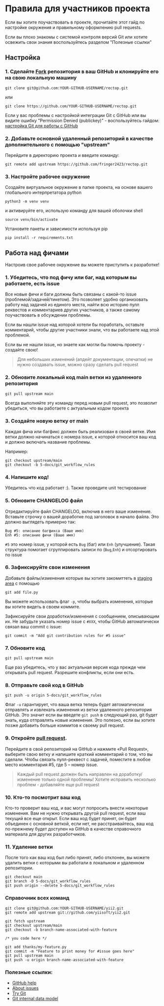 Правила для участников проекта
===================================

Если вы хотите поучаствовать в проекте, прочитайте этот гайд по настройке окружения и правильному оформлению pull
requests.

Если вы плохо знакомы с системой контроля версий Git или хотите освежить свои знания воспользуйтесь разделом "Полезные
ссылки"


Настройка
------------------------------------

### 1. Сделайте [Fork](http://help.github.com/fork-a-repo/) репозитория в ваш GitHub и клонируйте его на свою локальную машину

 ```
 git clone git@github.com:YOUR-GITHUB-USERNAME/rectop.git
 ```

или

 ```
 git clone https://github.com/YOUR-GITHUB-USERNAME/rectop.git
 ```

Если у вас проблемы с настройкой интеграции Git с GitHub или вы видите ошибку "Permission Denied (publickey)" -
воспользуйтесь гайдом: [настройка Git для работы с GitHub](http://help.github.com/linux-set-up-git/)

### 2. Добавьте основной удаленный репозиторий в качестве дополнительного с помощью "upstream"

Перейдите в директорию проекта и введите команду:

 ```
 git remote add upstream https://github.com/fringer2423/rectop.git
 ```

### 3. Настройте рабочее окружение

Создайте виртуальное окружение в папке проекта, на основе вашего глобального интерпретатора python

 ```
 python3 -m venv venv
 ```

и активируйте его, использую команду для вашей оболочки shell

 ```
 source venv/bin/activate
 ```

Установите пакеты и зависимости используя pip

 ```
 pip install -r requirements.txt
 ```

Работа над фичами
----------------------------

Настроив свое рабочее окружение вы можете приступить к разработке!

### 1. Убедитесь, что под фичу или баг, над которым вы работаете, есть issue

Все новые фичи и баги должны быть связаны с какой-то issue (проблемой/задачей/тикетом). Это позволяет удобно
организовать работу над задачей из единого места, найти всю историю пулл реквестов и комментариев других участников, а
также самому поучаствовать в обсуждении проблемы.

Если вы нашли issue над которой хотели бы поработать, оставьте комментарий, чтобы другие участники знали, что вы
работаете над этой проблемой.

Если вы не нашли issue, но знаете как могли бы помочь проекту - создайте свою!

> Для небольших изменений (апдейт документации, опечатки) не нужно создавать issue, можно сразу сделать pull request

### 2. Обновите локальный код main ветки из удаленного репозитория

 ```
 git pull upstream main
 ```

Всегда выполняйте эту команду перед новым pull request, это позволит убедиться, что вы работаете с актуальным кодом
проекта

### 3. Создайте новую ветку от main

Каждая фича или багфикс должен быть реализован в своей ветке. Имя ветки должно начинаться с номера issue, к которой
относится ваш код и должно включать название проблемы.

Например:

 ```
 git checkout upstream/main
 git checkout -b 5-docs/git_workflow_rules
 ```

### 4. Напишите код!

Убедитесь что код работает :). Также проведите unit тестирование

### 5. Обновите CHANGELOG файл

Отредактируйте файл CHANGELOG, включив в него ваше изменение. Вставьте строчку о вашей доработке под заголовок в начало
файла. Это должно выглядеть примерно так:

 ```
 Bug #5: описание багфикса (Ваше имя)
 Enh #5: описание фичи (Ваше имя)
 ```

`#5` это номер issue, у которой есть `Bug` (баг) или `Enh` (улучшение).
Такая структура помогает сгруппировать записи по (`Bug`,`Enh`) и отсортировать по issue

### 6. Зафиксируйте свои изменения

Добавьте файлы/изменения которые вы хотите закомиттеть в [staging area](http://git.github.io/git-reference/basic/#add) с
помощью

 ```
 git add file.py
 ```

Вы можете использовать флаг `-p`, чтобы выбрать изменения, которые вы хотите видеть в своем коммите.

Зафиксируйте свои доработки/изменения с сообщением, описывающим их. Не забудьте указать номер issue с `#XXX`, чтобы
GitHub
автоматически связал ваш commit с issue:

 ```
 git commit -m "Add git contribution rules for #5 issue"
 ```

### 7. Обновите код

 ```
 git pull upstream main
 ```

Еще раз убедитесь, что у вас актуальная версия кода прежде чем открывать pull request.
Разрешите конфликты, если они есть.

### 8. Отправьте свой код в GitHub

 ```
 git push -u origin 5-docs/git_workflow_rules
 ```

Флаг `-u` гарантирует, что ваша ветка теперь будет автоматически отправлять и извлекать изменения из ветки удаленного
репозитория GitHub. Это значит
если вы введете `git push` в следующий раз, git будет знать, куда отправлять новые изменения. Это полезно, если вы
хотите позже добавить больше коммитов к своему pull request.

### 9. Откройте [pull request](https://help.github.com/articles/creating-a-pull-request-from-a-fork/).

Перейдите в свой репозиторий на GitHub и нажмите «Pull Request», выберите свою ветку и напишите краткий комментарий о
том, что вы сделали. Чтобы связать пулл-реквест с задачей, поместите в любое место комментария #5, где 5 –
номер issue.

> Каждый pull request должен быть направлен на доработку/изменение только одной проблемы! Хотите исправить несколько
> проблем - добавляйте еще pull request

### 10. Кто-то посмотрит ваш код

Кто-то проверит ваш код, и вас могут попросить внести некоторые изменения. Вам не нужно открывать
другой pull request, если ваш текущий все еще открыт. Если ваш код будет принят, он будет объединен с основной веткой,
если нет, не расстраивайтесь, ваш код по-прежнему будет доступен на GitHub в качестве справочного материала для других
разработчиков.

### 11. Удаление ветки

После того как ваш код был либо принят, либо отклонен, вы можете удалить ветки с которыми вы работали в локальном и
удаленном репозитории.

 ```
 git checkout main
 git branch -D 5-docs/git_workflow_rules
 git push origin --delete 5-docs/git_workflow_rules
 ```

### Справочник всех команд

 ```
 git clone git@github.com:YOUR-GITHUB-USERNAME/yii2.git
 git remote add upstream git://github.com/yiisoft/yii2.git
 ```

 ```
 git fetch upstream
 git checkout upstream/main
 git checkout -b branch-name-associated-with-feature

 /* you code here */

 git add thanks/my-feature.py
 git commit -m "Feature to print money for #issue goes here"
 git pull upstream main
 git push -u origin branch-name-associated-with-feature
 ```

### Полезные ссылки:

- [GitHub help](http://help.github.com/)
- [About issues](https://docs.github.com/en/issues/tracking-your-work-with-issues/about-issues)
- [Try Git](https://try.github.com)
- [Git internal data model](http://nfarina.com/post/9868516270/git-is-simpler)